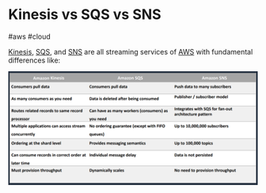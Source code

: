 # Kinesis vs SQS vs SNS
#aws #cloud 

[Kinesis](Cloud%20Computing/AWS/Application%20Integration/Kinesis.md), [SQS](Cloud%20Computing/AWS/Application%20Integration/SQS.md), and [SNS](Cloud%20Computing/AWS/Application%20Integration/SNS.md) are all streaming services of [AWS](Cloud%20Computing/AWS/AWS.md) with fundamental differences like:

![](Attachments/Pasted%20image%2020230325220917.png)

